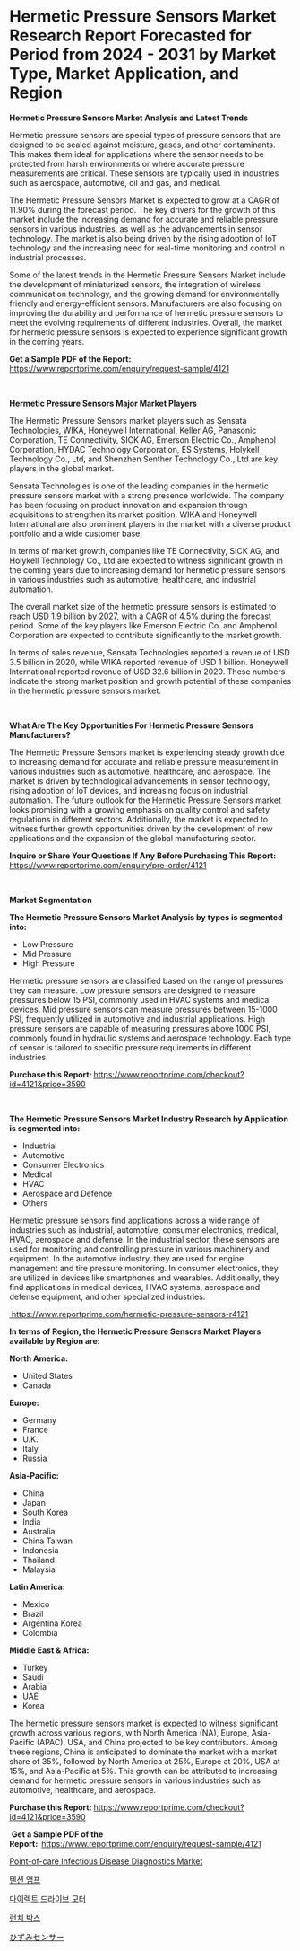 <p><h1>Hermetic Pressure Sensors Market Research Report Forecasted for Period from 2024 -  2031 by Market Type, Market Application, and Region</h1></p><p><strong>Hermetic Pressure Sensors Market Analysis and Latest Trends</strong></p>
<p><p>Hermetic pressure sensors are special types of pressure sensors that are designed to be sealed against moisture, gases, and other contaminants. This makes them ideal for applications where the sensor needs to be protected from harsh environments or where accurate pressure measurements are critical. These sensors are typically used in industries such as aerospace, automotive, oil and gas, and medical.</p><p>The Hermetic Pressure Sensors Market is expected to grow at a CAGR of 11.90% during the forecast period. The key drivers for the growth of this market include the increasing demand for accurate and reliable pressure sensors in various industries, as well as the advancements in sensor technology. The market is also being driven by the rising adoption of IoT technology and the increasing need for real-time monitoring and control in industrial processes.</p><p>Some of the latest trends in the Hermetic Pressure Sensors Market include the development of miniaturized sensors, the integration of wireless communication technology, and the growing demand for environmentally friendly and energy-efficient sensors. Manufacturers are also focusing on improving the durability and performance of hermetic pressure sensors to meet the evolving requirements of different industries. Overall, the market for hermetic pressure sensors is expected to experience significant growth in the coming years.</p></p>
<p><strong>Get a Sample PDF of the Report:&nbsp;</strong> <a href="https://www.reportprime.com/enquiry/request-sample/4121">https://www.reportprime.com/enquiry/request-sample/4121</a></p>
<p>&nbsp;</p>
<p><strong>Hermetic Pressure Sensors Major Market Players</strong></p>
<p><p>The Hermetic Pressure Sensors market players such as Sensata Technologies, WIKA, Honeywell International, Keller AG, Panasonic Corporation, TE Connectivity, SICK AG, Emerson Electric Co., Amphenol Corporation, HYDAC Technology Corporation, ES Systems, Holykell Technology Co., Ltd, and Shenzhen Senther Technology Co., Ltd are key players in the global market.</p><p>Sensata Technologies is one of the leading companies in the hermetic pressure sensors market with a strong presence worldwide. The company has been focusing on product innovation and expansion through acquisitions to strengthen its market position. WIKA and Honeywell International are also prominent players in the market with a diverse product portfolio and a wide customer base.</p><p>In terms of market growth, companies like TE Connectivity, SICK AG, and Holykell Technology Co., Ltd are expected to witness significant growth in the coming years due to increasing demand for hermetic pressure sensors in various industries such as automotive, healthcare, and industrial automation. </p><p>The overall market size of the hermetic pressure sensors is estimated to reach USD 1.9 billion by 2027, with a CAGR of 4.5% during the forecast period. Some of the key players like Emerson Electric Co. and Amphenol Corporation are expected to contribute significantly to the market growth.</p><p>In terms of sales revenue, Sensata Technologies reported a revenue of USD 3.5 billion in 2020, while WIKA reported revenue of USD 1 billion. Honeywell International reported revenue of USD 32.6 billion in 2020. These numbers indicate the strong market position and growth potential of these companies in the hermetic pressure sensors market.</p></p>
<p>&nbsp;</p>
<p><strong>What Are The Key Opportunities For Hermetic Pressure Sensors Manufacturers?</strong></p>
<p><p>The Hermetic Pressure Sensors market is experiencing steady growth due to increasing demand for accurate and reliable pressure measurement in various industries such as automotive, healthcare, and aerospace. The market is driven by technological advancements in sensor technology, rising adoption of IoT devices, and increasing focus on industrial automation. The future outlook for the Hermetic Pressure Sensors market looks promising with a growing emphasis on quality control and safety regulations in different sectors. Additionally, the market is expected to witness further growth opportunities driven by the development of new applications and the expansion of the global manufacturing sector.</p></p>
<p><strong>Inquire or Share Your Questions If Any Before Purchasing This Report:</strong> <a href="https://www.reportprime.com/enquiry/pre-order/4121">https://www.reportprime.com/enquiry/pre-order/4121</a></p>
<p>&nbsp;</p>
<p><strong>Market Segmentation</strong></p>
<p><strong>The Hermetic Pressure Sensors Market Analysis by types is segmented into:</strong></p>
<p><ul><li>Low Pressure</li><li>Mid Pressure</li><li>High Pressure</li></ul></p>
<p><p>Hermetic pressure sensors are classified based on the range of pressures they can measure. Low pressure sensors are designed to measure pressures below 15 PSI, commonly used in HVAC systems and medical devices. Mid pressure sensors can measure pressures between 15-1000 PSI, frequently utilized in automotive and industrial applications. High pressure sensors are capable of measuring pressures above 1000 PSI, commonly found in hydraulic systems and aerospace technology. Each type of sensor is tailored to specific pressure requirements in different industries.</p></p>
<p><strong>Purchase this Report:&nbsp;</strong><a href="https://www.reportprime.com/checkout?id=4121&price=3590">https://www.reportprime.com/checkout?id=4121&price=3590</a></p>
<p>&nbsp;</p>
<p><strong>The Hermetic Pressure Sensors Market Industry Research by Application is segmented into:</strong></p>
<p><ul><li>Industrial</li><li>Automotive</li><li>Consumer Electronics</li><li>Medical</li><li>HVAC</li><li>Aerospace and Defence</li><li>Others</li></ul></p>
<p><p>Hermetic pressure sensors find applications across a wide range of industries such as industrial, automotive, consumer electronics, medical, HVAC, aerospace and defense. In the industrial sector, these sensors are used for monitoring and controlling pressure in various machinery and equipment. In the automotive industry, they are used for engine management and tire pressure monitoring. In consumer electronics, they are utilized in devices like smartphones and wearables. Additionally, they find applications in medical devices, HVAC systems, aerospace and defense equipment, and other specialized industries.</p></p>
<p><a href="https://www.reportprime.com/hermetic-pressure-sensors-r4121">&nbsp;https://www.reportprime.com/hermetic-pressure-sensors-r4121</a></p>
<p><strong>In terms of Region, the Hermetic Pressure Sensors Market Players available by Region are:</strong></p>
<p>
    <p> <strong> North America: </strong>
        <ul>
            <li>United States</li>
            <li>Canada</li>
        </ul>
        </p> 
    <p> <strong> Europe: </strong>
        <ul>
            <li>Germany</li>
            <li>France</li>
            <li>U.K.</li>
            <li>Italy</li>
            <li>Russia</li>
        </ul>
        </p> 
    <p> <strong> Asia-Pacific: </strong>
        <ul>
            <li>China</li>
            <li>Japan</li>
            <li>South Korea</li>
            <li>India</li>
            <li>Australia</li>
            <li>China Taiwan</li>
            <li>Indonesia</li>
            <li>Thailand</li>
            <li>Malaysia</li>
        </ul>
        </p> 
    <p> <strong> Latin America: </strong>
        <ul>
            <li>Mexico</li>
            <li>Brazil</li>
            <li>Argentina Korea</li>
            <li>Colombia</li>
        </ul>
        </p> 
    <p> <strong> Middle East & Africa: </strong>
        <ul>
            <li>Turkey</li>
            <li>Saudi</li>
            <li>Arabia</li>
            <li>UAE</li>
            <li>Korea</li>
        </ul>
    </p>
    </p>
<p><p>The hermetic pressure sensors market is expected to witness significant growth across various regions, with North America (NA), Europe, Asia-Pacific (APAC), USA, and China projected to be key contributors. Among these regions, China is anticipated to dominate the market with a market share of 35%, followed by North America at 25%, Europe at 20%, USA at 15%, and Asia-Pacific at 5%. This growth can be attributed to increasing demand for hermetic pressure sensors in various industries such as automotive, healthcare, and aerospace.</p></p>
<p><strong>Purchase this Report: </strong><a href="https://www.reportprime.com/checkout?id=4121&price=3590">https://www.reportprime.com/checkout?id=4121&price=3590</a></p>
<p>&nbsp;<strong>Get a Sample PDF of the Report:&nbsp;&nbsp;</strong><a href="https://www.reportprime.com/enquiry/request-sample/4121">https://www.reportprime.com/enquiry/request-sample/4121</a></p>
<p><strong></strong></p>
<p><p><a href="https://medium.com/@janetvalentinh15/point-of-care-infectious-disease-diagnostics-market-global-market-share-and-ranking-overall-4b5ea7227ce8">Point-of-care Infectious Disease Diagnostics Market</a></p><p><a href="https://github.com/emakpiahsopiah/Market-Research-Report-List-1/blob/main/319916450021.md">텐션 앰프</a></p><p><a href="https://medium.com/@nettieboyle67/%EA%B8%80%EB%A1%9C%EB%B2%8C-%EB%8B%A4%EC%9D%B4%EB%A0%89%ED%8A%B8-%EB%93%9C%EB%9D%BC%EC%9D%B4%EB%B8%8C-%EB%AA%A8%ED%84%B0-%EC%82%B0%EC%97%85-%EC%9C%A0%ED%98%95-%EC%9D%91%EC%9A%A9-%EB%B6%84%EC%95%BC-%EC%8B%9C%EC%9E%A5-%EC%B0%B8%EA%B0%80%EC%97%85%EC%B2%B4-%EC%A7%80%EC%97%AD%EB%B3%84-%EC%84%B1%EC%9E%A5-%EB%B6%84%EC%84%9D-%EB%B0%8F-%EB%AF%B8%EB%9E%98-%EC%8B%9C%EB%82%98%EB%A6%AC%EC%98%A4-2024-2031-a2795b4c503f">다이렉트 드라이브 모터</a></p><p><a href="https://github.com/milikokao84/Market-Research-Report-List-1/blob/main/546453149973.md">런치 박스</a></p><p><a href="https://github.com/LizaHeller2023/Market-Research-Report-List-1/blob/main/653870240200.md">ひずみセンサー</a></p></p>